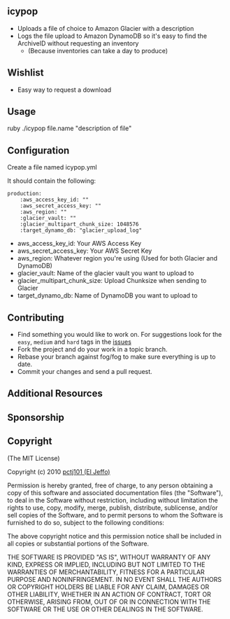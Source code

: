 ## icypop

* Uploads a file of choice to Amazon Glacier with a description
* Logs the file upload to Amazon DynamoDB so it's easy to find the ArchiveID without requesting an inventory
    * (Because inventories can take a day to produce)


## Wishlist

* Easy way to request a download

## Usage

ruby ./icypop file.name "description of file"


## Configuration

Create a file named icypop.yml

It should contain the following:

    production:
        :aws_access_key_id: ""
        :aws_secret_access_key: ""  
        :aws_region: ""
        :glacier_vault: ""
        :glacier_multipart_chunk_size: 1048576
        :target_dynamo_db: "glacier_upload_log"


* aws_access_key_id: Your AWS Access Key
* aws_secret_access_key: Your AWS Secret Key
* aws_region: Whatever region you're using (Used for both Glacier and DynamoDB)
* glacier_vault: Name of the glacier vault you want to upload to
* glacier_multipart_chunk_size: Upload Chunksize when sending to Glacier
* target_dynamo_db: Name of DynamoDB you want to upload to



## Contributing

* Find something you would like to work on. For suggestions look for the `easy`, `medium` and `hard` tags in the [issues](https://github.com/pctj101/icypop/issues)
* Fork the project and do your work in a topic branch.
* Rebase your branch against fog/fog to make sure everything is up to date.
* Commit your changes and send a pull request.

## Additional Resources

## Sponsorship

## Copyright

(The MIT License)

Copyright (c) 2010 [pctj101 (El Jeffo)](http://github.com/pctj101)

Permission is hereby granted, free of charge, to any person obtaining
a copy of this software and associated documentation files (the
"Software"), to deal in the Software without restriction, including
without limitation the rights to use, copy, modify, merge, publish,
distribute, sublicense, and/or sell copies of the Software, and to
permit persons to whom the Software is furnished to do so, subject to
the following conditions:

The above copyright notice and this permission notice shall be
included in all copies or substantial portions of the Software.

THE SOFTWARE IS PROVIDED "AS IS", WITHOUT WARRANTY OF ANY KIND,
EXPRESS OR IMPLIED, INCLUDING BUT NOT LIMITED TO THE WARRANTIES OF
MERCHANTABILITY, FITNESS FOR A PARTICULAR PURPOSE AND
NONINFRINGEMENT. IN NO EVENT SHALL THE AUTHORS OR COPYRIGHT HOLDERS BE
LIABLE FOR ANY CLAIM, DAMAGES OR OTHER LIABILITY, WHETHER IN AN ACTION
OF CONTRACT, TORT OR OTHERWISE, ARISING FROM, OUT OF OR IN CONNECTION
WITH THE SOFTWARE OR THE USE OR OTHER DEALINGS IN THE SOFTWARE.
